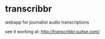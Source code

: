 transcribbr
===========

webapp for journalist audio transcriptions

see it working at: http://transcribbr.suitse.com/
